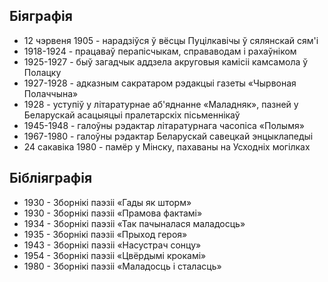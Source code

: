 ﻿---
name: Пётр Усцінавіч Броўка
yearsoflife: 12.06.1905 — 24.03.1980
birthplace: Пуцілкавічы, Віцебская вобласць
description: Беларускі савецкі пісьменнік, паэт і перакладчык, драматург, публіцыст
src: https://www.nlb.by/upload/prod/UNESCO/spisok/unesco-10-nlb-dates-Brouka.jpg
video: https://www.youtube.com/watch?v=LozL_I6RlxA
gallery:
  [
    https://encrypted-tbn0.gstatic.com/images?q=tbn%3AANd9GcQQdvhHemvfz7oeqoGrVFwh09mxCfdlG5-Td_Os930rGmZericr,
    https://encrypted-tbn0.gstatic.com/images?q=tbn%3AANd9GcRlPlNXgnwwX5ltxjChSaIFzn82K_U_elN3BhNhsSOQVIkIPazZ,
  ]
---

## Біяграфія

- 12 чэрвеня 1905 - нарадзіўся ў вёсцы Пуцілкавічы ў сялянскай сям'і
- 1918-1924 - працаваў перапісчыкам, справаводам і рахаўніком
- 1925-1927 - быў загадчык аддзела акруговыя камісіі камсамола ў Полацку
- 1927-1928 - адказным сакратаром рэдакцыі газеты «Чырвоная Полаччына»
- 1928 - уступіў у літаратурнае аб'яднанне «Маладняк», пазней у Беларускай асацыяцыі пралетарскіх пісьменнікаў
- 1945-1948 - галоўны рэдактар ​​літаратурнага часопіса «Полымя»
- 1967-1980 - галоўны рэдактар ​​Беларускай савецкай энцыклапедыі
- 24 сакавіка 1980 - памёр у Мінску, пахаваны на Усходніх могілках

## Бібліяграфія

- 1930 - Зборнікі паэзіі «Гады як шторм»
- 1930 - Зборнікі паэзіі «Прамова фактамі»
- 1934 - Зборнікі паэзіі «Так пачыналася маладосць»
- 1935 - Зборнікі паэзіі «Прыход героя»
- 1943 - Зборнікі паэзіі «Насустрач сонцу»
- 1954 - Зборнікі паэзіі «Цвёрдымі крокамі»
- 1980 - Зборнікі паэзіі «Маладосць і сталасць»
